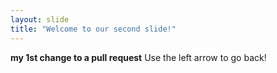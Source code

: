```yaml
---
layout: slide
title: "Welcome to our second slide!"
---
```

**my 1st change to a pull request**
Use the left arrow to go back!
